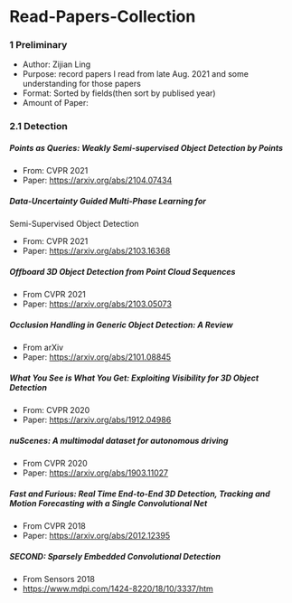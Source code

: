 # Read-Papers-Collection

### 1 Preliminary
- Author: Zijian Ling
- Purpose: record papers I read from late Aug. 2021 and some understanding for those papers
- Format: Sorted by fields(then sort by publised year)
- Amount of Paper: 

### 2.1 Detection

##### Points as Queries: Weakly Semi-supervised Object Detection by Points

- From: CVPR 2021
- Paper: https://arxiv.org/abs/2104.07434

##### Data-Uncertainty Guided Multi-Phase Learning for
Semi-Supervised Object Detection

- From: CVPR 2021
- Paper: https://arxiv.org/abs/2103.16368

##### Offboard 3D Object Detection from Point Cloud Sequences

- From CVPR 2021
- Paper: https://arxiv.org/abs/2103.05073

##### Occlusion Handling in Generic Object Detection: A Review

- From arXiv
- Paper: https://arxiv.org/abs/2101.08845


##### What You See is What You Get: Exploiting Visibility for 3D Object Detection

- From: CVPR 2020
- Paper: https://arxiv.org/abs/1912.04986

##### nuScenes: A multimodal dataset for autonomous driving
  
- From CVPR 2020
- Paper: https://arxiv.org/abs/1903.11027


##### Fast and Furious: Real Time End-to-End 3D Detection, Tracking and Motion Forecasting with a Single Convolutional Net

- From CVPR 2018
- Paper: https://arxiv.org/abs/2012.12395


##### SECOND: Sparsely Embedded Convolutional Detection

- From Sensors 2018
- https://www.mdpi.com/1424-8220/18/10/3337/htm

